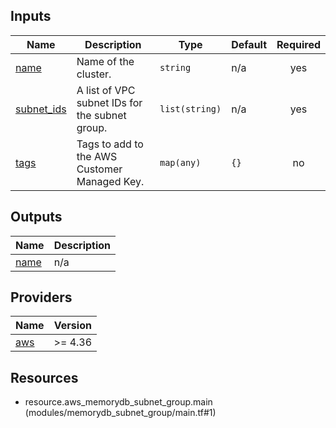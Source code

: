 <!-- BEGIN_TF_DOCS -->


## Inputs

| Name | Description | Type | Default | Required |
|------|-------------|------|---------|:--------:|
| <a name="input_name"></a> [name](#input\_name) | Name of the cluster. | `string` | n/a | yes |
| <a name="input_subnet_ids"></a> [subnet\_ids](#input\_subnet\_ids) | A list of VPC subnet IDs for the subnet group. | `list(string)` | n/a | yes |
| <a name="input_tags"></a> [tags](#input\_tags) | Tags to add to the AWS Customer Managed Key. | `map(any)` | `{}` | no |

## Outputs

| Name | Description |
|------|-------------|
| <a name="output_name"></a> [name](#output\_name) | n/a |

## Providers

| Name | Version |
|------|---------|
| <a name="provider_aws"></a> [aws](#provider\_aws) | >= 4.36 |

## Resources

- resource.aws_memorydb_subnet_group.main (modules/memorydb_subnet_group/main.tf#1)
<!-- END_TF_DOCS -->
